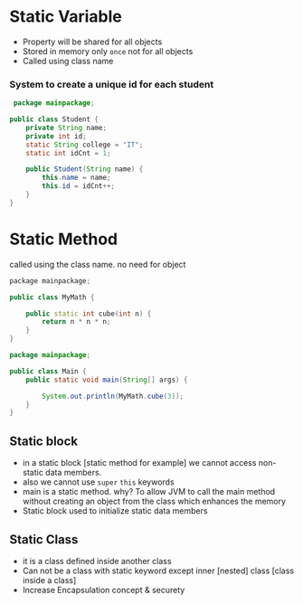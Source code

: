 # Static Variable
- Property will be shared for all objects
- Stored in memory only `once` not for all objects
- Called using class name

### System to create a unique id for each student
```java
 package mainpackage;

public class Student {
    private String name;
    private int id;
    static String college = "IT";
    static int idCnt = 1;

    public Student(String name) {
        this.name = name;
        this.id = idCnt++;
    }
}
```

# Static Method
called using the class name. no need for object


```cpp
package mainpackage;

public class MyMath {

    public static int cube(int n) {
        return n * n * n;
    }
}
```
```java
package mainpackage;

public class Main {
    public static void main(String[] args) {

        System.out.println(MyMath.cube(3));
    }
}
```

## Static block 
- in a static block [static method for example] we cannot access non-static data members.
- also we cannot use `super` `this` keywords
- main is a static method. why? To allow JVM to call the main method without creating an object from the class which enhances the memory
- Static block used to initialize static data members


## Static Class
- it is a class defined inside another class
- Can not be a class with static keyword except inner [nested] class [class inside a class]
- Increase Encapsulation concept & securety 
